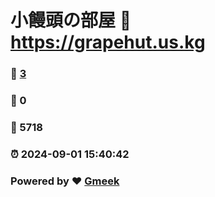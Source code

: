 # 小饅頭の部屋 :link: https://grapehut.us.kg 
### :page_facing_up: [3](https://grapehut.us.kg/tag.html) 
### :speech_balloon: 0 
### :hibiscus: 5718 
### :alarm_clock: 2024-09-01 15:40:42 
### Powered by :heart: [Gmeek](https://github.com/Meekdai/Gmeek)
